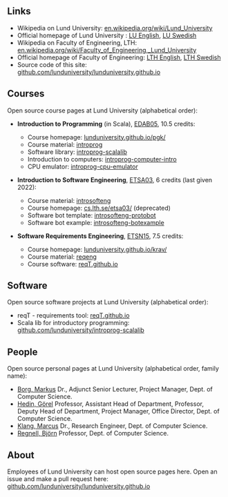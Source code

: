 ## Links

* Wikipedia on Lund University: [en.wikipedia.org/wiki/Lund_University](https://en.wikipedia.org/wiki/Lund_University)
* Official homepage of Lund University : [LU English](https://www.lunduniversity.lu.se/), [LU Swedish](https://www.lu.se/)
* Wikipedia on Faculty of Engineering, LTH: [en.wikipedia.org/wiki/Faculty_of_Engineering,_Lund_University](https://en.wikipedia.org/wiki/Faculty_of_Engineering,_Lund_University)
* Official homepage of Faculty of Engineering: [LTH English](https://www.lth.se/english/), [LTH Swedish](https://www.lth.se/)
* Source code of this site: [github.com/lunduniversity/lunduniversity.github.io](https://github.com/lunduniversity/lunduniversity.github.io)

## Courses

Open source course pages at Lund University (alphabetical order):

* **Introduction to Programming** (in Scala), [EDAB05](https://kurser.lth.se/kursplaner/senaste/EDAB05.html), 10.5 credits:  
  * Course homepage: [lunduniversity.github.io/pgk/](pgk)
  * Course material: [introprog](https://github.com/lunduniversity/introprog)
  * Software library: [introprog-scalalib](https://github.com/lunduniversity/introprog-scalalib)
  * Introduction to computers: [introprog-computer-intro](https://github.com/lunduniversity/introprog-computer-intro)
  * CPU emulator: [introprog-cpu-emulator](https://github.com/lunduniversity/introprog-cpu-emulator)

* **Introduction to Software Engineering**, [ETSA03](https://kurser.lth.se/kursplaner/20_21/ETSA03.html), 6 credits (last given 2022):
  * Course material: [introsofteng](https://github.com/lunduniversity/introsofteng)
  * Course homepage: [cs.lth.se/etsa03/](https://cs.lth.se/etsa03/) (deprecated)
  * Software bot template: [introsofteng-protobot](https://github.com/lunduniversity/introsofteng-protobot) 
  * Software bot example: [introsofteng-botexample](https://github.com/lunduniversity/introsofteng-botexample)
  

* **Software Requirements Engineering**, [ETSN15](https://kurser.lth.se/kursplaner/senaste/ETSN15.html), 7.5 credits: 
  * Course homepage: [lunduniversity.github.io/krav/](krav)
  * Course material: [reqeng](https://github.com/lunduniversity/reqeng)
  * Course software: [reqT.github.io](https://reqt.github.io/)


## Software

Open source software projects at Lund University (alphabetical order):

* reqT - requirements tool:  [reqT.github.io](https://reqt.github.io/)
* Scala lib for introductory programming: [github.com/lunduniversity/introprog-scalalib](https://github.com/lunduniversity/introprog-scalalib)


## People

Open source personal pages at Lund University (alphabetical order, family name):

* [Borg, Markus](https://cs.lth.se/markus-borg/) Dr., Adjunct Senior Lecturer, Project Manager, Dept. of Computer Science.
* [Hedin, Görel](https://cs.lth.se/gorel-hedin/) Professor, Assistant Head of Department, Professor, Deputy Head of Department, Project Manager, Office Director, Dept. of Computer Science.
* [Klang, Marcus](https://cs.lth.se/marcus-klang/) Dr., Research Engineer, Dept. of Computer Science.
* [Regnell, Björn](bjornregnell) Professor, Dept. of Computer Science.

## About

Employees of Lund University can host open source pages here. Open an issue and make a pull request here: [github.com/lunduniversity/lunduniversity.github.io](https://github.com/lunduniversity/lunduniversity.github.io)
